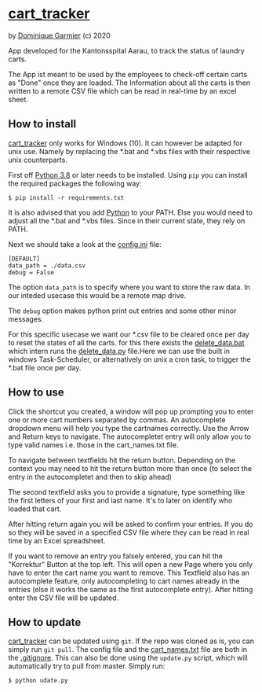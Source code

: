# [cart_tracker](https://github.com/dominiquegarmier/cart_tracker)
by [Dominique Garmier](https://github.com/dominiquegarmier) (c) 2020

App developed for the Kantonsspital Aarau, to track the status of laundry carts.

The App ist meant to be used by the employees to check-off certain carts as "Done" once they are loaded. The Information about all the carts is then written to a remote CSV file which can be read in real-time by an excel sheet.

## How to install

[cart_tracker](https://github.com/dominiquegarmier/cart_tracker) only works for Windows (10). It can however be adapted for unix use. Namely by replacing the *.bat and *.vbs files with their respective unix counterparts.

First off [Python 3.8](https://python.org) or later needs to be installed. Using ````pip```` you can install the required packages the following way:

````
$ pip install -r requirements.txt
````
It is also advised that you add [Python](https://python.org) to your PATH. Else you would need to adjust all the *.bat and *.vbs files. Since in their current state, they rely on PATH.

Next we should take a look at the [config.ini](./config.ini) file:

````
[DEFAULT]
data_path = ./data.csv
debug = False
````

The option ````data_path```` is to specify where you want to store the raw data. In our inteded usecase this would be a remote map drive.

The ````debug```` option makes python print out entries and some other minor messages.

For this specific usecase we want our *.csv file to be cleared once per day to reset the states of all the carts. for this there exists the [delete_data.bat](./delete_data.bat) which intern runs the [delete_data.py](./delete_data.py) file.Here we can use the built in windows Task-Scheduler, or alternatively on unix a cron task, to trigger the *.bat file once per day.

## How to use

Click the shortcut you created, a window will pop up prompting you to enter one or more cart numbers separated by commas. An autocomplete dropdown menu will help you type the cartnames correctly. Use the Arrow and Return keys to navigate. The autocompletet entry will only allow you to type valid names i.e. those in the cart_names.txt file.

To navigate between textfields hit the return button. Depending on the context you may need to hit the return button more than once (to select the entry in the autocompletet and then to skip ahead)

The second textfield asks you to provide a signature, type something like the first letters of your first and last name. It's to later on identify who loaded that cart.

After hitting return again you will be asked to confirm your entries. If you do so they will be saved in a specified CSV file where they can be read in real time by an Excel spreadsheet.

If you want to remove an entry you falsely entered, you can hit the "Korrektur" Button at the top left. This will open a new Page where you only have to enter the cart name you want to remove. This Textfield also has an autocomplete feature, only autocompleting to cart names already in the entries (else it works the same as the first autocomplete entry). After hitting enter the CSV file will be updated.

## How to update

[cart_tracker](https://github.com/dominiquegarmier/cart_tracker) can be updated using ````git````. If the repo was cloned as is, you can simply run ````git pull````. The config file and the [cart_names.txt](./cart_names.txt) file are both in the [.gitignore](./gitignore). This can also be done using the ````update.py```` script, which will automatically try to pull from master. Simply run:

````
$ python udate.py
````